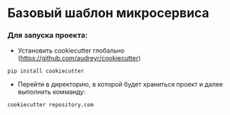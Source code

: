 # Базовый шаблон микросервиса

### Для запуска проекта:
* Установить cookiecutter глобально (https://github.com/audreyr/cookiecutter)
```
pip install cookiecutter
```
* Перейти в директорию, в которой будет храниться проект и далее выполнить комманду:
```
cookiecutter repository.com
```
